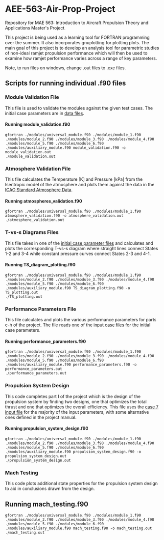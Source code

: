 # AEE-563-Air-Prop-Project
Repository for MAE 563: Introduction to Aircraft Propulsion Theory and Applications Master's Project.

This project is being used as a learning tool for FORTRAN programming over the summer. It also incorporates gnuplotting for plotting plots. The main goal of this project is to develop an analysis tool for parametric studies of non-ideal ramjet propulsion performance which will then be used to examine how ramjet performance varies across a range of key parameters.

Note, to run files on windows, change .out files to .exe files.

## Scripts for running individual .f90 files

### Module Validation File
This file is used to validate the modules against the given test cases. The initial case parameters are in [data files](data_files).

#### Running module_validation.f90
```
gfortran ./modules/universal_module.f90 ./modules/module_1.f90 ./modules/module_2.f90 ./modules/module_3.f90 ./modules/module_4.f90 ./modules/module_5.f90 ./modules/module_6.f90 ./modules/auxiliary_module.f90 module_validation.f90 -o module_validation.out
./module_validation.out
```

### Atmosphere Validation File
This file calculates the Temperature \[K\] and Pressure \[kPa\] from the Isentropic model of the atmosphere and plots them against the data in the [ICAO Standard Atmosphere Data](atmosphere_validation_files/ICAO_Standard_Atmosphere_English_units.csv).

#### Running atmospheres_validation.f90
```
gfortran ./modules/universal_module.f90 ./modules/module_1.f90 atmosphere_validation.f90 -o atmosphere_validation.out
./atmosphere_validation.out
```
### T-vs-s Diagrams Files
This file takes in one of the [initial case parameter files](data_files) and calculates and plots the corresponding T-vs-s diagram where straight lines connect States 1-2 and 3-4 while constant pressure curves connect States 2-3 and 4-1.

#### Running TS_diagram_plotting.f90
```
gfortran ./modules/universal_module.f90 ./modules/module_1.f90 ./modules/module_2.f90 ./modules/module_3.f90 ./modules/module_4.f90 ./modules/module_5.f90 ./modules/module_6.f90 ./modules/auxiliary_module.f90 TS_diagram_plotting.f90 -o TS_plotting.out
./TS_plotting.out
```

### Performance Parameters File
This file calculates and plots the various performance parameters for parts c-h of the project. The file reads one of the [input case files](data_files) for the initial case parameters.

#### Running performance_parameters.f90
```
gfortran ./modules/universal_module.f90 ./modules/module_1.f90 ./modules/module_2.f90 ./modules/module_3.f90 ./modules/module_4.f90 ./modules/module_5.f90 ./modules/module_6.f90 ./modules/auxiliary_module.f90 performance_parameters.f90 -o performance_parameters.out
./performance_parameters.out
```

### Propulsion System Design
This code completes part I of the project which is the design of the propulsion system by finding two designs, one that optimizes the total thrust and one that optimizes the overall efficiency. This file uses the [case 7 input file](data_files/input_variables_case7.csv) for the majority of the input parameters, with some alternative ones defined in the project manual.

#### Running propulsion_system_design.f90
```
gfortran ./modules/universal_module.f90 ./modules/module_1.f90 ./modules/module_2.f90 ./modules/module_3.f90 ./modules/module_4.f90 ./modules/module_5.f90 ./modules/module_6.f90 ./modules/auxiliary_module.f90 propulsion_system_design.f90 -o propulsion_system_design.out
./propulsion_system_design.out
```
### Mach Testing
This code plots additional state properties for the propulsion system design to aid in conclusions drawn from the design.

## Running mach_testing.f90
```
gfortran ./modules/universal_module.f90 ./modules/module_1.f90 ./modules/module_2.f90 ./modules/module_3.f90 ./modules/module_4.f90 ./modules/module_5.f90 ./modules/module_6.f90 ./modules/auxiliary_module.f90 mach_testing.f90 -o mach_testing.out
./mach_testing.out
```